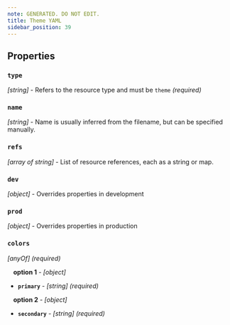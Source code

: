 ```yaml
---
note: GENERATED. DO NOT EDIT.
title: Theme YAML
sidebar_position: 39
---
```




## Properties

### `type`

_[string]_ - Refers to the resource type and must be `theme`  _(required)_

### `name`

_[string]_ - Name is usually inferred from the filename, but can be specified manually. 

### `refs`

_[array of string]_ - List of resource references, each as a string or map. 

### `dev`

_[object]_ - Overrides properties in development 

### `prod`

_[object]_ - Overrides properties in production 

### `colors`

_[anyOf]_   _(required)_

  **&nbsp;&nbsp;&nbsp;&nbsp;option 1** - _[object]_ 

  - **`primary`** - _[string]_   _(required)_

  **&nbsp;&nbsp;&nbsp;&nbsp;option 2** - _[object]_ 

  - **`secondary`** - _[string]_   _(required)_
